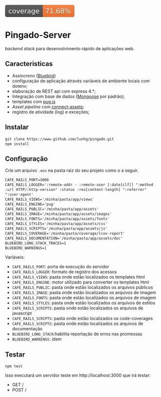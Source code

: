 ![coverage](/badge.svg)

# Pingado-Server

_backend stack_ para desenvolvimento rápido de aplicações web.

## Caracteristicas

  - Assíncrono ([Bluebird](https://github.com/petkaantonov/bluebird))
  - configuração de aplicação através variáveis de ambiente locais com dotenv;
  - elaboração de REST api com express 4.*;
  - Integração com base de dados ([Mongoose](http://mongoosejs.com/) por padrão);
  - templates com [pug.js](https://github.com/pugjs)
  - _Asset pipeline_ com [connect-assets](https://github.com/TrevorBurnham/connect-assets);
  - registro de atividade (log) e exceções;

## Instalar

    git clone https://www.github.com/lunhg/pingado.git
	npm install

## Configuração

Crie um arquivo `.env` na pasta raiz do seu projeto como o a seguir. 


    CAFE_RAILS_PORT=3000
    CAFE_RAILS_LOGGER=':remote-addr - :remote-user [:date[clf]] ":method :url HTTP/:http-version" :status :res[content-length] ":referrer" ":user-agent'
    CAFE_RAILS_VIEWS='/minha/pasta/app/views'
    CAFE_RAILS_ENGINE='pug'
    CAFE_RAILS_PUBLIC='/minha/pasta/app/assets'
    CAFE_RAILS_IMAGE='/minha/pasta/app/assets/images'
    CAFE_RAILS_FONTS='/minha/pasta/app/assets/fonts'
    CAFE_RAILS_STYLES='/minha/pasta/app/assets/css'
    CAFE_RAILS_SCRIPTS='/minha/pasta/app/assets/js'
    CAFE_RAILS_COVERAGE='/minha/pasta/coverage/lcov-report'
    CAFE_RAILS_DOCUMENTATION='/minha/pasta/app/assets/doc'
	BLUEBIRD_LONG_STACK_TRACES=1 
	BLUEBIRD_WARNINGS=1

Variáveis:

  - `CAFE_RAILS_PORT`: porta de execução do servidor
  - `CAFE_RAILS_LOGGER`: formato de registro dos acessos
  - `CAFE_RAILS_VIEWS`: pasta onde estão localizados os templates html 
  - `CAFE_RAILS_ENGINE`: motor utilizado para converter os templates html
  - `CAFE_RAILS_PUBLIC`: pasta onde estão localizados os arquivos públicos 
  - `CAFE_RAILS_IMAGE`: pasta onde estão localizados os arquivos de imagem
  - `CAFE_RAILS_FONTS`: pasta onde estão localizados os arquivos de imagem
  - `CAFE_RAILS_STYLES`: pasta onde estão localizados os arquivos de estilos
  - `CAFE_RAILS_SCRIPTS`: pasta onde estão localizados os arquivos de javascript
  - `CAFE_RAILS_SCRIPTS`: pasta onde estão localizados os code-coverages
  - `CAFE_RAILS_SCRIPTS`: pasta onde estão localizados os arquivos de documentação
  - `BLUEBIRD_LONG_STACK`:habilita reportação de erros nas promessas 
  - `BLUEBIRD_WARNINGS`: idem
  

## Testar

	npm test

Isso executará um servidor teste em http://localhost:3000 que irá testar:

- GET /
- POST /
